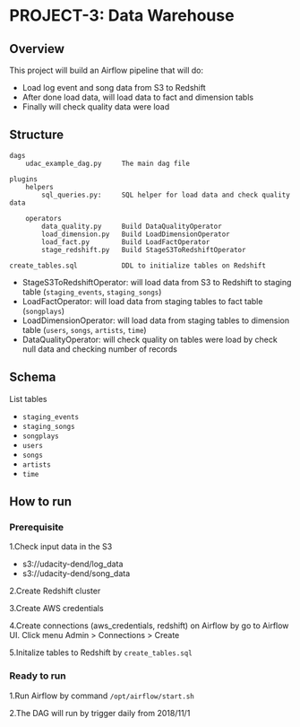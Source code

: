 # PROJECT-3: Data Warehouse

## Overview


This project will build an Airflow pipeline that will do:
- Load log event and song data from S3 to Redshift
- After done load data, will load data to fact and dimension tabls
- Finally will check quality data were load

## Structure

```
dags
    udac_example_dag.py     The main dag file

plugins
    helpers
        sql_queries.py:     SQL helper for load data and check quality data

    operators
        data_quality.py     Build DataQualityOperator
        load_dimension.py   Build LoadDimensionOperator
        load_fact.py        Build LoadFactOperator
        stage_redshift.py   Build StageS3ToRedshiftOperator

create_tables.sql           DDL to initialize tables on Redshift
```
* StageS3ToRedshiftOperator: will load data from S3 to Redshift to staging table (`staging_events`, `staging_songs`)
* LoadFactOperator: will load data from staging tables to fact table (`songplays`)
* LoadDimensionOperator: will load data from staging tables to dimension table (`users`, `songs`, `artists`, `time`)
* DataQualityOperator: will check quality on tables were load by check null data and checking number of records



## Schema
List tables
* `staging_events`
* `staging_songs `
* `songplays `
* `users `
* `songs `
* `artists `
* `time `

## How to run 

### Prerequisite

1.Check input data in the S3
* s3://udacity-dend/log_data
* s3://udacity-dend/song_data

2.Create Redshift cluster

3.Create AWS credentials

4.Create connections (aws_credentials, redshift) on Airflow by go to Airflow UI. 
Click menu Admin > Connections > Create

5.Initalize tables to Redshift by `create_tables.sql`



### Ready to run

1.Run Airflow by command `/opt/airflow/start.sh`

2.The DAG will run by trigger daily from 2018/11/1 

